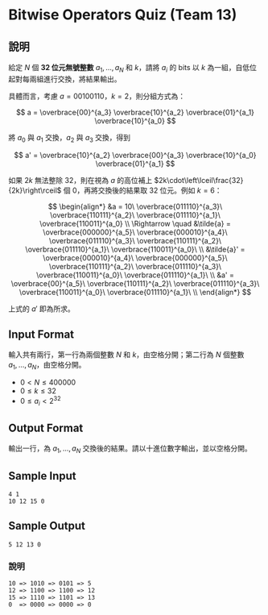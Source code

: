 # Bitwise Operators Quiz (Team 13)

## 說明

給定 $N$ 個 **32 位元無號整數** $a_1, ..., a_N$ 和 $k$，請將 $a_i$ 的 bits 以 $k$ 為一組，自低位起對每兩組進行交換，將結果輸出。

具體而言，考慮 $a = 00100110$，$k=2$，則分組方式為：

$$
a = \overbrace{00}^{a_3} \overbrace{10}^{a_2} \overbrace{01}^{a_1} \overbrace{10}^{a_0}
$$

將 $a_0$ 與 $a_1$ 交換，$a_2$ 與 $a_3$ 交換，得到

$$
a' = \overbrace{10}^{a_2} \overbrace{00}^{a_3}  \overbrace{10}^{a_0} \overbrace{01}^{a_1}
$$

如果 $2k$ 無法整除 $32$，則在視為 $a$ 的高位補上 $2k\cdot\left\lceil\frac{32}{2k}\right\rceil$ 個 $0$，再將交換後的結果取 $32$ 位元。例如 $k=6$：

$$
\begin{align*}
    &a = 10\ \overbrace{011110}^{a_3}\ \overbrace{110111}^{a_2}\ \overbrace{011110}^{a_1}\ \overbrace{110011}^{a_0} \\
    \Rightarrow \quad  &\tilde{a} =
        \overbrace{000000}^{a_5}\ \overbrace{000010}^{a_4}\ \overbrace{011110}^{a_3}\ \overbrace{110111}^{a_2}\ \overbrace{011110}^{a_1}\ \overbrace{110011}^{a_0}\ \\
    &\tilde{a}' =
        \overbrace{000010}^{a_4}\ \overbrace{000000}^{a_5}\   \overbrace{110111}^{a_2}\ \overbrace{011110}^{a_3}\ \overbrace{110011}^{a_0}\ \overbrace{011110}^{a_1}\ \\
    &a' =
         \overbrace{00}^{a_5}\
         \overbrace{110111}^{a_2}\ \overbrace{011110}^{a_3}\ \overbrace{110011}^{a_0}\ \overbrace{011110}^{a_1}\ \\
\end{align*}
$$

上式的 $a'$ 即為所求。

## Input Format

輸入共有兩行，第一行為兩個整數 $N$ 和 $k$，由空格分開；第二行為 $N$ 個整數 $a_1, ..., a_N$，由空格分開。

-   $0 < N \leq 400000$
-   $0 \leq k \leq 32$
-   $0 \leq a_i < 2^{32}$

## Output Format

輸出一行，為 $a_1, ..., a_N$ 交換後的結果。請以十進位數字輸出，並以空格分開。

## Sample Input

```
4 1
10 12 15 0
```

## Sample Output

```
5 12 13 0
```

### 說明
```
10 => 1010 => 0101 => 5
12 => 1100 => 1100 => 12
15 => 1110 => 1101 => 13
0  => 0000 => 0000 => 0
```
